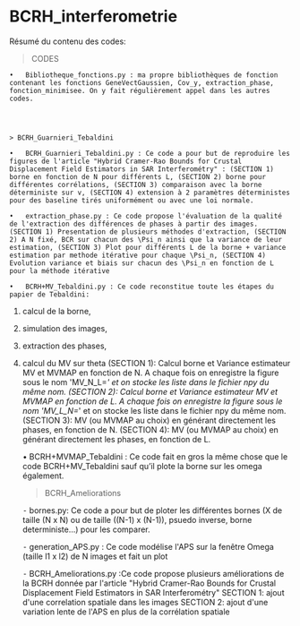 # BCRH_interferometrie

Résumé du contenu des codes:

> CODES

	•	Bibliotheque_fonctions.py : ma propre bibliothèques de fonction contenant les fonctions GeneVectGaussien, Cov_y, extraction_phase, fonction_minimisee. On y fait régulièrement appel dans les autres codes.




	> BCRH_Guarnieri_Tebaldini

	•	BCRH_Guarnieri_Tebaldini.py : Ce code a pour but de reproduire les figures de l'article "Hybrid Cramer-Rao Bounds for Crustal Displacement Field Estimators in SAR Interferométry" : (SECTION 1) borne en fonction de N pour différents L, (SECTION 2) borne pour différentes corrélations, (SECTION 3) comparaison avec la borne déterministe sur v, (SECTION 4) extension à 2 paramètres déterministes pour des baseline tirés uniformément ou avec une loi normale.
	
	•	extraction_phase.py : Ce code propose l'évaluation de la qualité de l'extraction des différences de phases à partir des images. (SECTION 1) Presentation de plusieurs méthodes d'extraction, (SECTION 2) A N fixé, BCR sur chacun des \Psi_n ainsi que la variance de leur estimation, (SECTION 3) Plot pour différents L de la borne + variance estimation par methode itérative pour chaque \Psi_n, (SECTION 4) Evolution variance et biais sur chacun des \Psi_n en fonction de L pour la méthode itérative 
	
	•	BCRH+MV_Tebaldini.py : Ce code reconstitue toute les étapes du papier de Tebaldini: 
1) calcul de la borne, 
2) simulation des images, 
3) extraction des phases, 
4) calcul du MV sur theta
(SECTION 1): Calcul borne et Variance estimateur MV et MVMAP en fonction de N. A chaque fois on enregistre la figure sous le nom 'MV_N_L=*' et on stocke les liste dans le fichier npy du même nom.
(SECTION 2): Calcul borne et Variance estimateur MV et MVMAP en fonction de L. A chaque fois on enregistre la figure sous le nom 'MV_L_N=*' et on stocke les liste dans le fichier npy du même nom.
(SECTION 3): MV (ou MVMAP au choix) en générant directement les phases, en fonction de N.
(SECTION 4): MV (ou MVMAP au choix) en générant directement les phases, en fonction de L.

	•	BCRH+MVMAP_Tebaldini : Ce code fait en gros la même chose que le code BCRH+MV_Tebaldini sauf qu’il plote la borne sur les omega également.




	> BCRH_Ameliorations

	⁃	bornes.py: Ce code a pour but de ploter les différentes bornes (X de taille (N x N) ou de taille ((N-1) x (N-1)), psuedo inverse, borne deterministe...) pour les comparer.
	
	⁃	generation_APS.py : Ce code modélise l'APS sur la fenêtre Omega (taille l1 x l2) de N images et fait un plot
	
	⁃	BCRH_Ameliorations.py :Ce code propose plusieurs améliorations de la BCRH donnée par l'article "Hybrid Cramer-Rao Bounds for Crustal Displacement Field Estimators in SAR Interferométry"
SECTION 1: ajout d'une correlation spatiale dans les images
SECTION 2: ajout d'une variation lente de l'APS en plus de la corrélation spatiale

		
